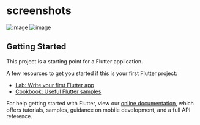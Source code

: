 # screenshots
![image](https://user-images.githubusercontent.com/84663829/158623229-f854dba1-7402-47da-acc1-f6fb16ba3fe9.png)
![image](https://user-images.githubusercontent.com/84663829/158623339-be8c7770-2b2e-4eae-a0bf-9a0b91dea313.png)


## Getting Started

This project is a starting point for a Flutter application.

A few resources to get you started if this is your first Flutter project:

- [Lab: Write your first Flutter app](https://flutter.dev/docs/get-started/codelab)
- [Cookbook: Useful Flutter samples](https://flutter.dev/docs/cookbook)

For help getting started with Flutter, view our
[online documentation](https://flutter.dev/docs), which offers tutorials,
samples, guidance on mobile development, and a full API reference.
